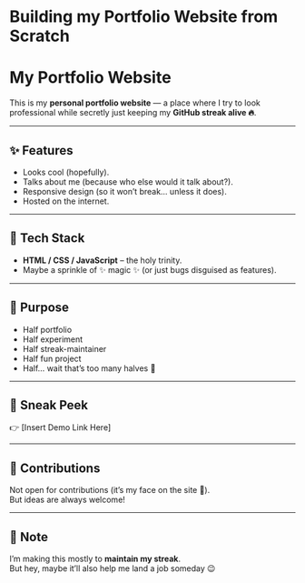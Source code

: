# Building my Portfolio Website from Scratch 
# My Portfolio Website  

This is my **personal portfolio website** — a place where I try to look professional while secretly just keeping my **GitHub streak alive 🔥**.  

---

## ✨ Features  
- Looks cool (hopefully).  
- Talks about me (because who else would it talk about?).  
- Responsive design (so it won’t break… unless it does).  
- Hosted on the internet.  

---

## 🚀 Tech Stack  
- **HTML / CSS / JavaScript** – the holy trinity.  
- Maybe a sprinkle of ✨ magic ✨ (or just bugs disguised as features).  

---

## 🎯 Purpose  
- Half portfolio  
- Half experiment  
- Half streak-maintainer  
- Half fun project  
- Half… wait that’s too many halves 🤔  

---

## 📸 Sneak Peek  
👉 [Insert Demo Link Here]  

---

## 🤝 Contributions  
Not open for contributions (it’s my face on the site 👀).  
But ideas are always welcome!  

---

## 📌 Note  
I’m making this mostly to **maintain my streak**.  
But hey, maybe it’ll also help me land a job someday 😉  
